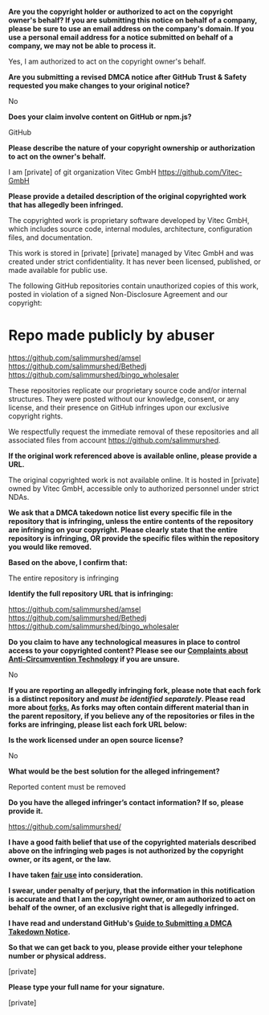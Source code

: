 **Are you the copyright holder or authorized to act on the copyright owner's behalf? If you are submitting this notice on behalf of a company, please be sure to use an email address on the company's domain. If you use a personal email address for a notice submitted on behalf of a company, we may not be able to process it.**

Yes, I am authorized to act on the copyright owner's behalf.

**Are you submitting a revised DMCA notice after GitHub Trust & Safety requested you make changes to your original notice?**

No

**Does your claim involve content on GitHub or npm.js?**

GitHub

**Please describe the nature of your copyright ownership or authorization to act on the owner's behalf.**

I am [private] of git organization Vitec GmbH https://github.com/Vitec-GmbH

**Please provide a detailed description of the original copyrighted work that has allegedly been infringed.**

The copyrighted work is proprietary software developed by Vitec GmbH, which includes source code, internal modules, architecture, configuration files, and documentation.

This work is stored in [private] [private] managed by Vitec GmbH and was created under strict confidentiality. It has never been licensed, published, or made available for public use.

The following GitHub repositories contain unauthorized copies of this work, posted in violation of a signed Non-Disclosure Agreement and our copyright:

Repo made publicly by abuser  
=================================  
https://github.com/salimmurshed/amsel  
https://github.com/salimmurshed/Bethedj  
https://github.com/salimmurshed/bingo_wholesaler

These repositories replicate our proprietary source code and/or internal structures. They were posted without our knowledge, consent, or any license, and their presence on GitHub infringes upon our exclusive copyright rights.

We respectfully request the immediate removal of these repositories and all associated files from account https://github.com/salimmurshed.

**If the original work referenced above is available online, please provide a URL.**

The original copyrighted work is not available online. It is hosted in [private] owned by Vitec GmbH, accessible only to authorized personnel under strict NDAs.

**We ask that a DMCA takedown notice list every specific file in the repository that is infringing, unless the entire contents of the repository are infringing on your copyright. Please clearly state that the entire repository is infringing, OR provide the specific files within the repository you would like removed.**

**Based on the above, I confirm that:**

The entire repository is infringing

**Identify the full repository URL that is infringing:**

https://github.com/salimmurshed/amsel  
https://github.com/salimmurshed/Bethedj  
https://github.com/salimmurshed/bingo_wholesaler

**Do you claim to have any technological measures in place to control access to your copyrighted content? Please see our <a href="https://docs.github.com/articles/guide-to-submitting-a-dmca-takedown-notice#complaints-about-anti-circumvention-technology">Complaints about Anti-Circumvention Technology</a> if you are unsure.**

No

**If you are reporting an allegedly infringing fork, please note that each fork is a distinct repository and <i>must be identified separately</i>. Please read more about <a href="https://docs.github.com/articles/dmca-takedown-policy#b-what-about-forks-or-whats-a-fork">forks.</a> As forks may often contain different material than in the parent repository, if you believe any of the repositories or files in the forks are infringing, please list each fork URL below:**

**Is the work licensed under an open source license?**

No

**What would be the best solution for the alleged infringement?**

Reported content must be removed

**Do you have the alleged infringer’s contact information? If so, please provide it.**

https://github.com/salimmurshed/

**I have a good faith belief that use of the copyrighted materials described above on the infringing web pages is not authorized by the copyright owner, or its agent, or the law.**

**I have taken <a href="https://www.lumendatabase.org/topics/22">fair use</a> into consideration.**

**I swear, under penalty of perjury, that the information in this notification is accurate and that I am the copyright owner, or am authorized to act on behalf of the owner, of an exclusive right that is allegedly infringed.**

**I have read and understand GitHub's <a href="https://docs.github.com/articles/guide-to-submitting-a-dmca-takedown-notice/">Guide to Submitting a DMCA Takedown Notice</a>.**

**So that we can get back to you, please provide either your telephone number or physical address.**

[private]

**Please type your full name for your signature.**

[private]

